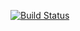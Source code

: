 [![Build Status](https://travis-ci.org/JosiMcClellan/okex.svg?branch=master)](https://travis-ci.org/JosiMcClellan/okex)

